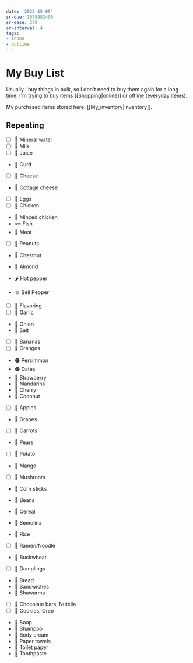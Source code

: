 ```yaml
---
date: '2022-12-09'
sr-due: 1678982400
sr-ease: 270
sr-interval: 4
tags:
- inbox
- outline
---
```


# My Buy List

Usually I buy things in bulk, so I don't need to buy them again for a long time.
I'm trying to buy items [[Shopping|online]] or offline (everyday items).

My purchased items stored here: [[My_inventory|inventory]].

## Repeating

- [ ] 🧴 Mineral water
- [ ] 🥛 Milk
- [ ] 🧃 Juice

- 🧀 Curd
- [ ] 🧀 Cheese
- 🧀 Cottage cheese

- [ ] 🥚 Eggs
- [ ] 🍗 Chicken
- 🍗 Minced chicken
- 🐟 Fish
- 🥩 Meat
- [ ] 🥜 Peanuts
- 🌰 Chestnut
- 🌰 Almond

- 🌶️ Hot pepper
- 🫑 Bell Pepper
- [ ] 🌿 Flavoring
- [ ] 🧄 Garlic
- 🧅 Onion
- 🧂 Salt

- [ ] 🍌 Bananas
- [ ] 🍊 Oranges
- 🟠 Persimmon
- 🟤 Dates
- 🍓 Strawberry
- 🍊 Mandarins
- 🍒 Cherry
- 🥥 Coconut
- [ ] 🍎 Apples
- 🍇 Grapes
- [ ] 🥕 Carrots
- 🍐 Pears
- [ ] 🥔 Potato
- 🥭 Mango
- [ ] 🍄 Mushroom
- 🌽 Corn sticks
- 🫘 Beans

- 🥣 Cereal
- 🍚 Semolina
- 🍚 Rice
- [ ] 🍜 Ramen/Noodle
- 🌾 Buckwheat

- [ ] 🥟 Dumplings
- 🍞 Bread
- 🥪 Sandwiches
- 🌯 Shawarma
- [ ] 🍫 Chocolate bars, Nutella
- [ ] 🍪 Cookies, Oreo

- 🧼 Soap
- 🧴 Shampoo
- 🧴 Body cream
- 🧻 Paper towels
- 🧻 Toilet paper
- 🦷 Toothpaste
